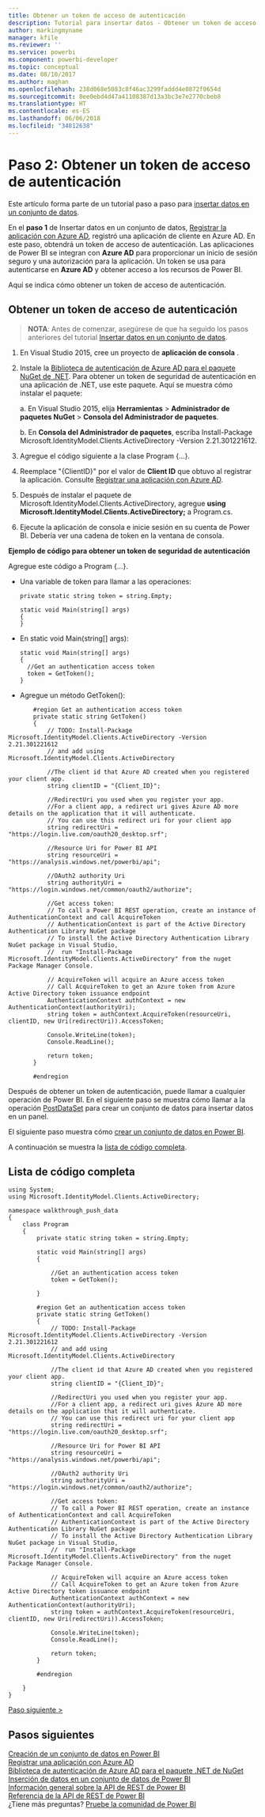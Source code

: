 ```yaml
---
title: Obtener un token de acceso de autenticación
description: Tutorial para insertar datos - Obtener un token de acceso de autenticación
author: markingmyname
manager: kfile
ms.reviewer: ''
ms.service: powerbi
ms.component: powerbi-developer
ms.topic: conceptual
ms.date: 08/10/2017
ms.author: maghan
ms.openlocfilehash: 238d068e5083c8f46ac3299faddd4e0872f0654d
ms.sourcegitcommit: 8ee0ebd4d47a41108387d13a3bc3e7e2770cbeb8
ms.translationtype: HT
ms.contentlocale: es-ES
ms.lasthandoff: 06/06/2018
ms.locfileid: "34812638"
---
```

# <a name="step-2-get-an-authentication-access-token"></a>Paso 2: Obtener un token de acceso de autenticación
Este artículo forma parte de un tutorial paso a paso para [insertar datos en un conjunto de datos](walkthrough-push-data.md).

En el **paso 1** de Insertar datos en un conjunto de datos, [Registrar la aplicación con Azure AD](walkthrough-push-data-register-app-with-azure-ad.md), registró una aplicación de cliente en Azure AD. En este paso, obtendrá un token de acceso de autenticación. Las aplicaciones de Power BI se integran con **Azure AD** para proporcionar un inicio de sesión seguro y una autorización para la aplicación. Un token se usa para autenticarse en **Azure AD** y obtener acceso a los recursos de Power BI.

Aquí se indica cómo obtener un token de acceso de autenticación.

## <a name="get-an-authentication-access-token"></a>Obtener un token de acceso de autenticación
> **NOTA**: Antes de comenzar, asegúrese de que ha seguido los pasos anteriores del tutorial [Insertar datos en un conjunto de datos](walkthrough-push-data.md).
> 
> 

1. En Visual Studio 2015, cree un proyecto de **aplicación de consola** .
2. Instale la [Biblioteca de autenticación de Azure AD para el paquete NuGet de .NET](https://www.nuget.org/packages/Microsoft.IdentityModel.Clients.ActiveDirectory/). Para obtener un token de seguridad de autenticación en una aplicación de .NET, use este paquete. Aquí se muestra cómo instalar el paquete:
   
     a. En Visual Studio 2015, elija **Herramientas** > **Administrador de paquetes NuGet** > **Consola del Administrador de paquetes**.
   
     b. En **Consola del Administrador de paquetes**, escriba Install-Package Microsoft.IdentityModel.Clients.ActiveDirectory -Version 2.21.301221612.
3. Agregue el código siguiente a la clase Program {...}.
4. Reemplace "{ClientID}" por el valor de **Client ID** que obtuvo al registrar la aplicación. Consulte [Registrar una aplicación con Azure AD](walkthrough-push-data-register-app-with-azure-ad.md).
5. Después de instalar el paquete de Microsoft.IdentityModel.Clients.ActiveDirectory, agregue **using Microsoft.IdentityModel.Clients.ActiveDirectory;** a Program.cs.
6. Ejecute la aplicación de consola e inicie sesión en su cuenta de Power BI. Debería ver una cadena de token en la ventana de consola.

**Ejemplo de código para obtener un token de seguridad de autenticación**

Agregue este código a Program {...}.

* Una variable de token para llamar a las operaciones:
  
  ```
  private static string token = string.Empty;
  
  static void Main(string[] args)
  {
  }
  ```
* En static void Main(string[] args):
  
  ```
  static void Main(string[] args)
  {
    //Get an authentication access token
    token = GetToken();
  }
  ```
* Agregue un método GetToken():

```
       #region Get an authentication access token
       private static string GetToken()
       {
           // TODO: Install-Package Microsoft.IdentityModel.Clients.ActiveDirectory -Version 2.21.301221612
           // and add using Microsoft.IdentityModel.Clients.ActiveDirectory

           //The client id that Azure AD created when you registered your client app.
           string clientID = "{Client_ID}";

           //RedirectUri you used when you register your app.
           //For a client app, a redirect uri gives Azure AD more details on the application that it will authenticate.
           // You can use this redirect uri for your client app
           string redirectUri = "https://login.live.com/oauth20_desktop.srf";

           //Resource Uri for Power BI API
           string resourceUri = "https://analysis.windows.net/powerbi/api";

           //OAuth2 authority Uri
           string authorityUri = "https://login.windows.net/common/oauth2/authorize";

           //Get access token:
           // To call a Power BI REST operation, create an instance of AuthenticationContext and call AcquireToken
           // AuthenticationContext is part of the Active Directory Authentication Library NuGet package
           // To install the Active Directory Authentication Library NuGet package in Visual Studio,
           //  run "Install-Package Microsoft.IdentityModel.Clients.ActiveDirectory" from the nuget Package Manager Console.

           // AcquireToken will acquire an Azure access token
           // Call AcquireToken to get an Azure token from Azure Active Directory token issuance endpoint
           AuthenticationContext authContext = new AuthenticationContext(authorityUri);
           string token = authContext.AcquireToken(resourceUri, clientID, new Uri(redirectUri)).AccessToken;

           Console.WriteLine(token);
           Console.ReadLine();

           return token;
       }

       #endregion
```

Después de obtener un token de autenticación, puede llamar a cualquier operación de Power BI. En el siguiente paso se muestra cómo llamar a la operación [PostDataSet](https://docs.microsoft.com/rest/api/power-bi/pushdatasets) para crear un conjunto de datos para insertar datos en un panel.

El siguiente paso muestra cómo [crear un conjunto de datos en Power BI](walkthrough-push-data-create-dataset.md).

A continuación se muestra la [lista de código completa](#code).

<a name="code"/>

## <a name="complete-code-listing"></a>Lista de código completa
    using System;
    using Microsoft.IdentityModel.Clients.ActiveDirectory;

    namespace walkthrough_push_data
    {
        class Program
        {
            private static string token = string.Empty;

            static void Main(string[] args)
            {

                //Get an authentication access token
                token = GetToken();

            }

            #region Get an authentication access token
            private static string GetToken()
            {
                // TODO: Install-Package Microsoft.IdentityModel.Clients.ActiveDirectory -Version 2.21.301221612
                // and add using Microsoft.IdentityModel.Clients.ActiveDirectory

                //The client id that Azure AD created when you registered your client app.
                string clientID = "{Client_ID}";

                //RedirectUri you used when you register your app.
                //For a client app, a redirect uri gives Azure AD more details on the application that it will authenticate.
                // You can use this redirect uri for your client app
                string redirectUri = "https://login.live.com/oauth20_desktop.srf";

                //Resource Uri for Power BI API
                string resourceUri = "https://analysis.windows.net/powerbi/api";

                //OAuth2 authority Uri
                string authorityUri = "https://login.windows.net/common/oauth2/authorize";

                //Get access token:
                // To call a Power BI REST operation, create an instance of AuthenticationContext and call AcquireToken
                // AuthenticationContext is part of the Active Directory Authentication Library NuGet package
                // To install the Active Directory Authentication Library NuGet package in Visual Studio,
                //  run "Install-Package Microsoft.IdentityModel.Clients.ActiveDirectory" from the nuget Package Manager Console.

                // AcquireToken will acquire an Azure access token
                // Call AcquireToken to get an Azure token from Azure Active Directory token issuance endpoint
                AuthenticationContext authContext = new AuthenticationContext(authorityUri);
                string token = authContext.AcquireToken(resourceUri, clientID, new Uri(redirectUri)).AccessToken;

                Console.WriteLine(token);
                Console.ReadLine();

                return token;
            }

            #endregion

        }
    }


[Paso siguiente >](walkthrough-push-data-create-dataset.md)

## <a name="next-steps"></a>Pasos siguientes
[Creación de un conjunto de datos en Power BI](walkthrough-push-data-create-dataset.md)  
[Registrar una aplicación con Azure AD](walkthrough-push-data-register-app-with-azure-ad.md)  
[Biblioteca de autenticación de Azure AD para el paquete .NET de NuGet](https://www.nuget.org/packages/Microsoft.IdentityModel.Clients.ActiveDirectory/)  
[Inserción de datos en un conjunto de datos de Power BI](walkthrough-push-data.md)  
[Información general sobre la API de REST de Power BI](overview-of-power-bi-rest-api.md)  
[Referencia de la API de REST de Power BI](https://docs.microsoft.com/rest/api/power-bi/)  
¿Tiene más preguntas? [Pruebe la comunidad de Power BI](http://community.powerbi.com/)

